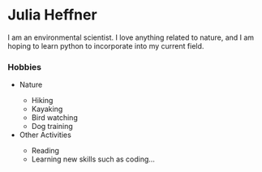 <h1> Julia Heffner </h1>
    <p> I am an environmental scientist. I love anything related to nature, and I am hoping to learn python to incorporate into my current field. </p>
<h3> Hobbies </h3>
    <ul>
        <li> Nature </li>
            <ul>
             <li> Hiking </li>
             <li> Kayaking </li>
             <li> Bird watching </li>
             <li> Dog training </li>
            </ul>
        <li> Other Activities </li>
            <ul>
             <li> Reading </li>
             <li> Learning new skills such as coding... </li>
            </ul>
    </ul>